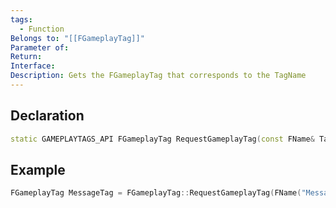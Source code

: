 ```yaml
---
tags:
  - Function
Belongs to: "[[FGameplayTag]]"
Parameter of: 
Return: 
Interface: 
Description: Gets the FGameplayTag that corresponds to the TagName
---
```


## Declaration

```cpp
static GAMEPLAYTAGS_API FGameplayTag RequestGameplayTag(const FName& TagName, bool ErrorIfNotFound=true);
```

## Example

```cpp
FGameplayTag MessageTag = FGameplayTag::RequestGameplayTag(FName("Message"));
```
